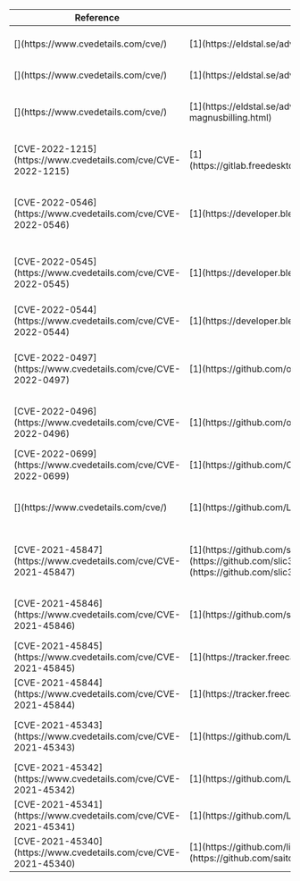 <table>
<thead>
<tr><th>Reference                                                      </th><th>Report                                                                                                                                               </th><th>CVSS3                                                                                                                                                                                      </th><th>Description                                                </th></tr>
</thead>
<tbody>
<tr><td>[](https://www.cvedetails.com/cve/)                            </td><td>[1](https://eldstal.se/advisories/230329-openwb.html)                                                                                                </td><td>[10.0](https://nvd.nist.gov/vuln-metrics/cvss/v3-calculator?vector=AV:N/AC:L/PR:N/UI:N/S:C/C:H/I:H/A:H&amp;version=3.1)                                                                        </td><td>Unauthenticated root RCE in openWB                         </td></tr>
<tr><td>[](https://www.cvedetails.com/cve/)                            </td><td>[1](https://eldstal.se/advisories/230328-raspap.html)                                                                                                </td><td>[8.1](https://nvd.nist.gov/vuln-metrics/cvss/v3-calculator?vector=AV:N/AC:L/PR:H/UI:N/S:C/C:N/I:H/A:H/E:F/RL:O/RC:C&amp;version=3.1)                                                           </td><td>Authenticated RCE in RaspAP                                </td></tr>
<tr><td>[](https://www.cvedetails.com/cve/)                            </td><td>[1](https://eldstal.se/advisories/230327-magnusbilling.html)                                                                                         </td><td>[9.4](https://nvd.nist.gov/vuln-metrics/cvss/v3-calculator?vector=AV:N/AC:L/PR:N/UI:N/S:U/C:H/I:L/A:H&amp;version=3.1)                                                                         </td><td>RCE in magnusbilling6 and magnusbilling7                   </td></tr>
<tr><td>[CVE-2022-1215](https://www.cvedetails.com/cve/CVE-2022-1215)  </td><td>[1](https://gitlab.freedesktop.org/libinput/libinput/-/issues/752)                                                                                   </td><td>[7.1](https://nvd.nist.gov/vuln-metrics/cvss/v3-calculator?vector=AV:L/AC:L/PR:H/UI:N/S:C/C:H/I:H/A:H/E:U/RL:O/RC:C&amp;version=3.1)                                                           </td><td>Format string vulnerability in freedesktop&#x27;s libinput      </td></tr>
<tr><td>[CVE-2022-0546](https://www.cvedetails.com/cve/CVE-2022-0546)  </td><td>[1](https://developer.blender.org/T94572)                                                                                                            </td><td>[5.4](https://nvd.nist.gov/vuln-metrics/cvss/v3-calculator?vector=AV:L/AC:L/PR:N/UI:R/S:U/C:L/I:L/A:L/E:U/RL:U/RC:R/CR:X/IR:X/AR:X/MAV:L/MAC:L/MPR:N/MUI:R/MS:C/MC:L/MI:L/MA:L&amp;version=3.1)</td><td>Multiple Out-of-bounds reads/writes in Blender (HDR loader)</td></tr>
<tr><td>[CVE-2022-0545](https://www.cvedetails.com/cve/CVE-2022-0545)  </td><td>[1](https://developer.blender.org/T94629)                                                                                                            </td><td>[7.1](https://nvd.nist.gov/vuln-metrics/cvss/v3-calculator?vector=AV:L/AC:H/PR:N/UI:R/S:U/C:H/I:L/A:L/E:U/RL:U/RC:C/CR:X/IR:X/AR:X/MAV:L/MAC:L/MPR:N/MUI:R/MS:C/MC:H/MI:L/MA:L&amp;version=3.1)</td><td>Controlled out-of-bounds read/write in Blender (IMB_flipy) </td></tr>
<tr><td>[CVE-2022-0544](https://www.cvedetails.com/cve/CVE-2022-0544)  </td><td>[1](https://developer.blender.org/T94661)                                                                                                            </td><td>[4.6](https://nvd.nist.gov/vuln-metrics/cvss/v3-calculator?vector=AV:L/AC:L/PR:N/UI:R/S:U/C:L/I:N/A:L/E:P/RL:T/RC:C/CR:X/IR:X/AR:X/MAV:L/MAC:L/MPR:N/MUI:R/MS:C/MC:L/MI:N/MA:L&amp;version=3.1)</td><td>Out-of-bounds read in Blender (DDS loader)                 </td></tr>
<tr><td>[CVE-2022-0497](https://www.cvedetails.com/cve/CVE-2022-0497)  </td><td>[1](https://github.com/openscad/openscad/issues/4043)                                                                                                </td><td>[4.6](https://nvd.nist.gov/vuln-metrics/cvss/v3-calculator?vector=AV:L/AC:L/PR:N/UI:R/S:U/C:L/I:N/A:L/E:P/RL:T/RC:C/CR:X/IR:X/AR:X/MAV:L/MAC:L/MPR:N/MUI:R/MS:C/MC:L/MI:N/MA:L&amp;version=3.1)</td><td>Out-of-bounds read in OpenSCAD (Comment parser)            </td></tr>
<tr><td>[CVE-2022-0496](https://www.cvedetails.com/cve/CVE-2022-0496)  </td><td>[1](https://github.com/openscad/openscad/issues/4037)                                                                                                </td><td>[4.6](https://nvd.nist.gov/vuln-metrics/cvss/v3-calculator?vector=AV:L/AC:L/PR:N/UI:R/S:U/C:L/I:N/A:L/E:P/RL:T/RC:C/CR:X/IR:X/AR:X/MAV:L/MAC:L/MPR:N/MUI:R/MS:C/MC:L/MI:N/MA:L&amp;version=3.1)</td><td>Out-of-bounds read in OpenSCAD (DXF path)                  </td></tr>
<tr><td>[CVE-2022-0699](https://www.cvedetails.com/cve/CVE-2022-0699)  </td><td>[1](https://github.com/OSGeo/shapelib/issues/39)                                                                                                     </td><td>                                                                                                                                                                                           </td><td>Double-Free in shapelib (contrib/shpsort)                  </td></tr>
<tr><td>[](https://www.cvedetails.com/cve/)                            </td><td>[1](https://github.com/LibreCAD/LibreCAD/issues/1481)                                                                                                </td><td>[4.6](https://nvd.nist.gov/vuln-metrics/cvss/v3-calculator?vector=AV:L/AC:L/PR:N/UI:R/S:U/C:L/I:N/A:L/E:P/RL:T/RC:C/CR:X/IR:X/AR:X/MAV:L/MAC:L/MPR:N/MUI:R/MS:C/MC:L/MI:N/MA:L&amp;version=3.1)</td><td>Out-of-bounds read in LibreCAD (importshp DBF parser)      </td></tr>
<tr><td>[CVE-2021-45847](https://www.cvedetails.com/cve/CVE-2021-45847)</td><td>[1](https://github.com/slic3r/Slic3r/issues/5118) [2](https://github.com/slic3r/Slic3r/issues/5119) [3](https://github.com/slic3r/Slic3r/issues/5120)</td><td>[5.3](https://nvd.nist.gov/vuln-metrics/cvss/v3-calculator?vector=AV:L/AC:L/PR:N/UI:R/S:U/C:N/I:N/A:H/E:H/RL:U/RC:C&amp;version=3.1)                                                           </td><td>Multiple NULL-pointer dereferences in Slic3r (3MF XML)     </td></tr>
<tr><td>[CVE-2021-45846](https://www.cvedetails.com/cve/CVE-2021-45846)</td><td>[1](https://github.com/slic3r/Slic3r/issues/5117)                                                                                                    </td><td>[5.3](https://nvd.nist.gov/vuln-metrics/cvss/v3-calculator?vector=AV:L/AC:L/PR:N/UI:R/S:U/C:N/I:N/A:H/E:H/RL:U/RC:C&amp;version=3.1)                                                           </td><td>NULL-pointer dereference in Slic3r (AMF XML)               </td></tr>
<tr><td>[CVE-2021-45845](https://www.cvedetails.com/cve/CVE-2021-45845)</td><td>[1](https://tracker.freecad.org/view.php?id=4810)                                                                                                    </td><td>[7.5](https://nvd.nist.gov/vuln-metrics/cvss/v3-calculator?vector=AV:L/AC:L/PR:N/UI:R/S:U/C:H/I:H/A:H/E:H/RL:O/RC:C&amp;version=3.1)                                                           </td><td>RCE in FreeCAD (Path Sanity Check script)                  </td></tr>
<tr><td>[CVE-2021-45844](https://www.cvedetails.com/cve/CVE-2021-45844)</td><td>[1](https://tracker.freecad.org/view.php?id=4809)                                                                                                    </td><td>[7.5](https://nvd.nist.gov/vuln-metrics/cvss/v3-calculator?vector=AV:L/AC:L/PR:N/UI:R/S:U/C:H/I:H/A:H/E:H/RL:O/RC:C&amp;version=3.1)                                                           </td><td>RCE in FreeCAD (ODA DWG import)                            </td></tr>
<tr><td>[CVE-2021-45343](https://www.cvedetails.com/cve/CVE-2021-45343)</td><td>[1](https://github.com/LibreCAD/LibreCAD/issues/1468)                                                                                                </td><td>[5.3](https://nvd.nist.gov/vuln-metrics/cvss/v3-calculator?vector=AV:L/AC:L/PR:N/UI:R/S:U/C:N/I:N/A:H/E:X/RL:O/RC:C&amp;version=3.1)                                                           </td><td>NULL-pointer dereference in LibreCAD (DXF HATCH 93)        </td></tr>
<tr><td>[CVE-2021-45342](https://www.cvedetails.com/cve/CVE-2021-45342)</td><td>[1](https://github.com/LibreCAD/LibreCAD/issues/1464)                                                                                                </td><td>[7.8](https://nvd.nist.gov/vuln-metrics/cvss/v3-calculator?vector=AV:L/AC:L/PR:N/UI:R/S:U/C:H/I:H/A:H/E:P/RL:W/RC:C/CR:X/IR:X/AR:X/MAV:L/MAC:L/MPR:N/MUI:R/MS:C/MC:H/MI:H/MA:L&amp;version=3.1)</td><td>RCE in LibreCAD (JWW CDataList)                            </td></tr>
<tr><td>[CVE-2021-45341](https://www.cvedetails.com/cve/CVE-2021-45341)</td><td>[1](https://github.com/LibreCAD/LibreCAD/issues/1462)                                                                                                </td><td>[7.8](https://nvd.nist.gov/vuln-metrics/cvss/v3-calculator?vector=AV:L/AC:L/PR:N/UI:R/S:U/C:H/I:H/A:H/E:P/RL:W/RC:C/CR:X/IR:X/AR:X/MAV:L/MAC:L/MPR:N/MUI:R/MS:C/MC:H/MI:H/MA:L&amp;version=3.1)</td><td>RCE in LibreCAD (JWW CDataMoji)                            </td></tr>
<tr><td>[CVE-2021-45340](https://www.cvedetails.com/cve/CVE-2021-45340)</td><td>[1](https://github.com/libsixel/libsixel/issues/51) [2](https://github.com/saitoha/libsixel/issues/160)                                              </td><td>[5.7](https://nvd.nist.gov/vuln-metrics/cvss/v3-calculator?vector=AV:N/AC:L/PR:N/UI:R/S:U/C:N/I:N/A:H/E:U/RL:O/RC:C&amp;version=3.1)                                                           </td><td>NULL-pointer dereference in libSIXEL                       </td></tr>
</tbody>
</table>
